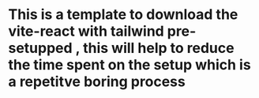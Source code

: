 # This is a template to download the vite-react with tailwind pre-setupped , this will help to reduce the time spent on the setup which is a repetitve boring process
